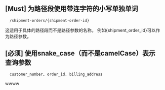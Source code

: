 ## [Must] 为路径段使用带连字符的小写单独单词

```
  /shipment-orders/{shipment-order-id}
```
这适用于具体的路径段而不是路径参数的名称。 例如{shipment_order_id}可以作为路径参数。

## [必须] 使用snake_case（而不是camelCase）表示查询参数

```
  customer_number, order_id, billing_address

```
wwww